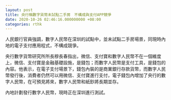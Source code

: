 ```yaml
---
layout: post
title: 央行稱數字貨幣未試點二手房　不構成與支付APP競爭
date: 2020-10-26 02:46:16.000000000 +08:00
categories: rthk
---
```


人民銀行官員強調，數字人民幣在深圳的試點中，並未試點二手房場景，同現時內地的電子支付應用程式，不構成競爭。

央行數字貨幣研究所所長穆長春指出，微信、支付寶和數字人民幣不在一個維度上，微信、支付寶是金融基礎設施，是錢包；而數字人民幣是支付工具，是錢包的內容。他表示，在電子支付場景下，錢包內裝的是商業銀行存款貨幣，而數字人民幣發行後，消費者仍然可以用微信、支付寶進行支付，電子錢包內增加了央行的數字人民幣，在可預見將來，數字人民幣和紙鈔將長期並存。

內地計劃發行數字人民幣，現時正在深圳進行測試。
